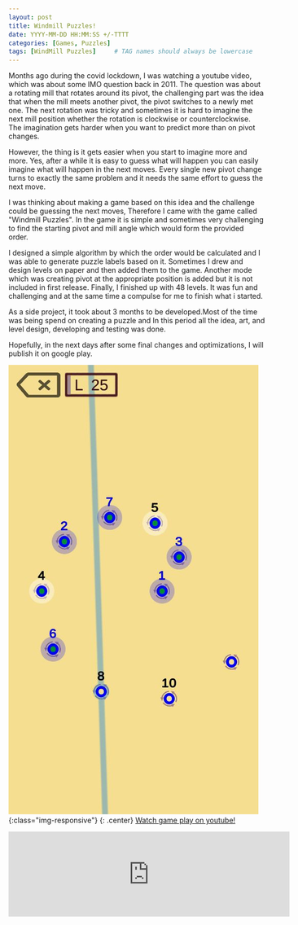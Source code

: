 ```yaml
---
layout: post
title: Windmill Puzzles!
date: YYYY-MM-DD HH:MM:SS +/-TTTT
categories: [Games, Puzzles]
tags: [WindMill Puzzles]     # TAG names should always be lowercase
---
```


<style type="text/css">
   {
    text-align: center;
	
}

.center img {
    display: block;
    margin: 0 auto;
	width:30%;
}

</style>
Months ago during the covid lockdown, I was watching a youtube video, which was about some IMO question back in 2011. The question was about a rotating mill that rotates around its pivot, the challenging part was the idea that when the mill meets another pivot, the pivot switches to a newly met one. The next rotation was tricky and sometimes it is hard to imagine the next mill position whether the rotation is clockwise or counterclockwise. The imagination gets harder when you want to predict more than on pivot changes.

However, the thing is it gets easier when you start to imagine more and more. Yes, after a while it is easy to guess what will happen you can easily imagine what will happen in the next moves. Every single new pivot change turns to exactly the same problem and it needs the same effort to guess the next move.

I was thinking about making a game based on this idea and the challenge could be guessing the next moves, Therefore I came with the game called "Windmill Puzzles". In the game it is simple and sometimes very challenging to find the starting pivot and mill angle which would form the provided order.

I designed a simple algorithm by which the order would be calculated and I was able to generate puzzle labels based on it. Sometimes I drew and design levels on paper and then added them to the game. Another mode which was creating pivot at the appropriate position is added but it is not included in first release. Finally, I finished up with 48 levels. It was fun and challenging and at the same time a compulse for me to finish what i started.

As a side project, it took about 3 months to be developed.Most of the time was being spend on creating a puzzle and In this period all the idea, art, and level design, developing and testing was done.   

Hopefully, in the next days after some final changes and optimizations, I will publish it on google play.


![Windmill-puzzles]({{site.url}}/../images/Windmill-puzzles-lvl25.jpg){:class="img-responsive"}
{: .center}
[Watch game play on youtube!](https://youtu.be/BAOKrA4NSHc)
<iframe src="https://itch.io/embed/890875" width="552" height="167" frameborder="0"><a href="https://mehrdad-dowlatabadi.itch.io/windmill-puzzles">Windmill Puzzles by Mehrdad Dowlatabadi</a></iframe>





